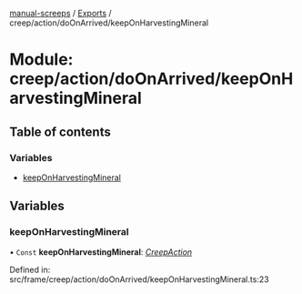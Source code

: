 [manual-screeps](../README.md) / [Exports](../modules.md) / creep/action/doOnArrived/keepOnHarvestingMineral

# Module: creep/action/doOnArrived/keepOnHarvestingMineral

## Table of contents

### Variables

- [keepOnHarvestingMineral](creep_action_doonarrived_keeponharvestingmineral.md#keeponharvestingmineral)

## Variables

### keepOnHarvestingMineral

• `Const` **keepOnHarvestingMineral**: [*CreepAction*](../interfaces/creep_action_doonarrived.creepaction.md)

Defined in: src/frame/creep/action/doOnArrived/keepOnHarvestingMineral.ts:23

